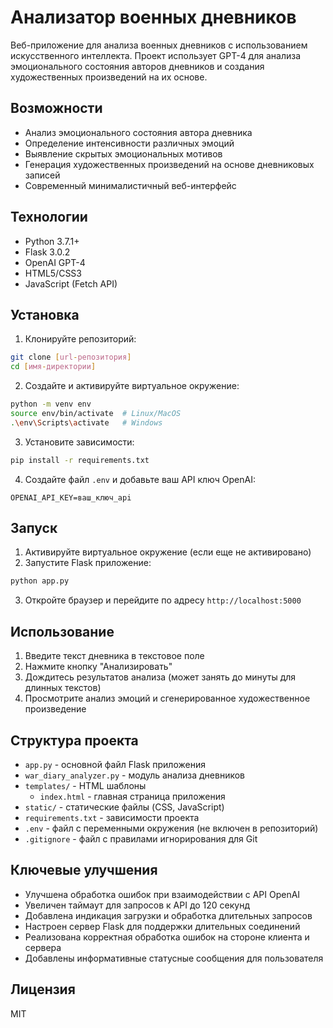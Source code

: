 # Анализатор военных дневников

Веб-приложение для анализа военных дневников с использованием искусственного интеллекта. Проект использует GPT-4 для анализа эмоционального состояния авторов дневников и создания художественных произведений на их основе.

## Возможности

- Анализ эмоционального состояния автора дневника
- Определение интенсивности различных эмоций
- Выявление скрытых эмоциональных мотивов
- Генерация художественных произведений на основе дневниковых записей
- Современный минималистичный веб-интерфейс

## Технологии

- Python 3.7.1+
- Flask 3.0.2
- OpenAI GPT-4
- HTML5/CSS3
- JavaScript (Fetch API)

## Установка

1. Клонируйте репозиторий:
```bash
git clone [url-репозитория]
cd [имя-директории]
```

2. Создайте и активируйте виртуальное окружение:
```bash
python -m venv env
source env/bin/activate  # Linux/MacOS
.\env\Scripts\activate   # Windows
```

3. Установите зависимости:
```bash
pip install -r requirements.txt
```

4. Создайте файл `.env` и добавьте ваш API ключ OpenAI:
```
OPENAI_API_KEY=ваш_ключ_api
```

## Запуск

1. Активируйте виртуальное окружение (если еще не активировано)
2. Запустите Flask приложение:
```bash
python app.py
```
3. Откройте браузер и перейдите по адресу `http://localhost:5000`

## Использование

1. Введите текст дневника в текстовое поле
2. Нажмите кнопку "Анализировать"
3. Дождитесь результатов анализа (может занять до минуты для длинных текстов)
4. Просмотрите анализ эмоций и сгенерированное художественное произведение

## Структура проекта

- `app.py` - основной файл Flask приложения
- `war_diary_analyzer.py` - модуль анализа дневников
- `templates/` - HTML шаблоны
  - `index.html` - главная страница приложения
- `static/` - статические файлы (CSS, JavaScript)
- `requirements.txt` - зависимости проекта
- `.env` - файл с переменными окружения (не включен в репозиторий)
- `.gitignore` - файл с правилами игнорирования для Git

## Ключевые улучшения

- Улучшена обработка ошибок при взаимодействии с API OpenAI
- Увеличен таймаут для запросов к API до 120 секунд
- Добавлена индикация загрузки и обработка длительных запросов
- Настроен сервер Flask для поддержки длительных соединений
- Реализована корректная обработка ошибок на стороне клиента и сервера
- Добавлены информативные статусные сообщения для пользователя

## Лицензия

MIT 